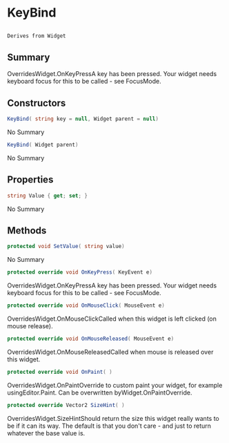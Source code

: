 # KeyBind

## 
```c#
Derives from Widget
```

## Summary

OverridesWidget.OnKeyPressA key has been pressed. Your widget needs keyboard focus for this to be called - see FocusMode.
## Constructors

```c#
KeyBind( string key = null, Widget parent = null) 
```
No Summary
```c#
KeyBind( Widget parent) 
```
No Summary
## Properties

```c#
string Value { get; set; } 
```
No Summary
## Methods

```c#
protected void SetValue( string value) 
```
No Summary
```c#
protected override void OnKeyPress( KeyEvent e) 
```
OverridesWidget.OnKeyPressA key has been pressed. Your widget needs keyboard focus for this to be called - see FocusMode.
```c#
protected override void OnMouseClick( MouseEvent e) 
```
OverridesWidget.OnMouseClickCalled when this widget is left clicked (on mouse release).
```c#
protected override void OnMouseReleased( MouseEvent e) 
```
OverridesWidget.OnMouseReleasedCalled when mouse is released over this widget.
```c#
protected override void OnPaint( ) 
```
OverridesWidget.OnPaintOverride to custom paint your widget, for example usingEditor.Paint. Can be overwritten byWidget.OnPaintOverride.
```c#
protected override Vector2 SizeHint( ) 
```
OverridesWidget.SizeHintShould return the size this widget really wants to be if it can its way. The default
is that you don't care - and just to return whatever the base value is.
